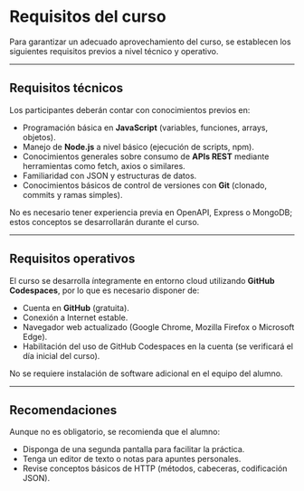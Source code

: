 # Requisitos del curso

Para garantizar un adecuado aprovechamiento del curso, se establecen los siguientes requisitos previos a nivel técnico y operativo.

---

## Requisitos técnicos

Los participantes deberán contar con conocimientos previos en:

* Programación básica en **JavaScript** (variables, funciones, arrays, objetos).
* Manejo de **Node.js** a nivel básico (ejecución de scripts, npm).
* Conocimientos generales sobre consumo de **APIs REST** mediante herramientas como fetch, axios o similares.
* Familiaridad con JSON y estructuras de datos.
* Conocimientos básicos de control de versiones con **Git** (clonado, commits y ramas simples).

No es necesario tener experiencia previa en OpenAPI, Express o MongoDB; estos conceptos se desarrollarán durante el curso.

---

## Requisitos operativos

El curso se desarrolla íntegramente en entorno cloud utilizando **GitHub Codespaces**, por lo que es necesario disponer de:

* Cuenta en **GitHub** (gratuita).
* Conexión a Internet estable.
* Navegador web actualizado (Google Chrome, Mozilla Firefox o Microsoft Edge).
* Habilitación del uso de GitHub Codespaces en la cuenta (se verificará el día inicial del curso).

No se requiere instalación de software adicional en el equipo del alumno.

---

## Recomendaciones

Aunque no es obligatorio, se recomienda que el alumno:

* Disponga de una segunda pantalla para facilitar la práctica.
* Tenga un editor de texto o notas para apuntes personales.
* Revise conceptos básicos de HTTP (métodos, cabeceras, codificación JSON).